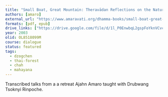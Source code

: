 ```yaml
---
title: "Small Boat, Great Mountain: Theravādan Reflections on the Natural Great Perfection"
authors: [amaro]
external_url: "https://www.amaravati.org/dhamma-books/small-boat-great-mountain/"
formats: [pdf, epub]
drive_links: ["https://drive.google.com/file/d/1l_P0EnwbqL2gspFoYknVCvcON3_gGVrg/view?usp=drivesdk", "https://drive.google.com/file/d/1042MdDFDvhRICfw5dxYHh5NoaH9CRZIY/view?usp=drivesdk"]
year: 2003
olid: OL8518099M
course: dialogue
status: featured
tags:
  - dzogchen
  - thai-forest
  - chah
  - mahayana
---
```


Transcribed talks from a a retreat Ajahn Amaro taught with Drubwang Tsoknyi Rinpoche.
